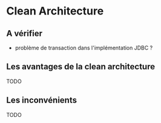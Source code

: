 # Clean Architecture

## A vérifier

- problème de transaction dans l'implémentation JDBC ?

## Les avantages de la clean architecture

TODO

## Les inconvénients

TODO
